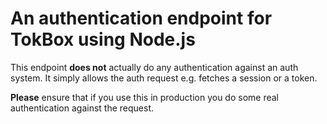 # An authentication endpoint for TokBox using Node.js

This endpoint **does not** actually do any authentication against an auth system. It simply allows the auth request e.g. fetches a session or a token.

**Please** ensure that if you use this in production you do some real authentication against the request.